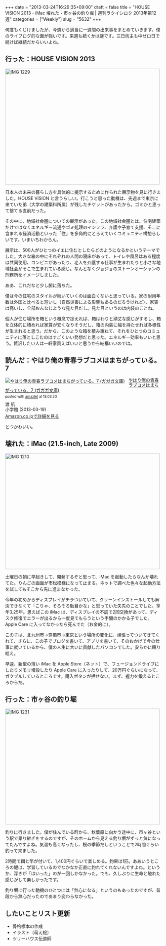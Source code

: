 +++
date = "2013-03-24T16:29:35+09:00"
draft = false
title = "HOUSE VISION 2013・iMac 壊れた・市ヶ谷の釣り堀 | 週刊ラクイシロク 2013年第12週"
categories = ["Weekly"]
slug = "5632"
+++

何度もくじけましたが、今週から適当に一週間の出来事をまとめていきます。僕のライフログ的な面が強いです。来週も続くかは謎です。三日坊主も中ゼロ日で続けば継続だからいいよね。

<h2>行った：HOUSE VISION 2013</h2>

<img class="align-center" src="/images/2013/03/IMG_1229.jpg" alt="IMG 1229" title="IMG_1229.jpg" border="0" width="500" height="375" />

日本人の未来の暮らし方を具体的に提示するために作られた展示物を見に行きました。HOUSE VISION と言うらしい。行こうと思った動機は、先週まで東京に来ていた弟（大学の建築科所属）が残したチケットがあったから。ゴミかと思って捨てる直前だった。

その中に、地域社会圏についての展示があった。この地域社会圏とは、住宅建築だけではなくエネルギー流通やゴミ処理のインフラ、介護や子育て支援、そこに含まれる経済活動といった「住」を多角的にとらえていくコミュニティ構想らしいです。いまいちわからん。

展示は、500人がひとつのイエに住むとしたらどのようになるかというテーマでした。大きな箱の中にそれぞれの人間の寝床があって、トイレや風呂はある程度は共同使用、コンビニがあったり、老人を介護する仕事が生まれたりと小さな地域社会がそこで生まれている感じ。なんとなくジョジョのストーンオーシャンの刑務所をイメージしました。

ああ、これだなと少し腑に落ちた。

僕は今の住宅のスタイルが続いていくのは面白くないと思っている。家の耐用年数は外国と比べると短いし（自然災害による影響もあるのだろうけれど）、家賃は高いし、全部おんなじような見た目だし。見た目というのは内装のことね。

個人が住む場所を箱という概念で捉えれば、箱はわりと頑丈な感じがするし、箱を立体的に積めれば家賃が安くなりそうだし、箱の内装に幅を持たせれば多様性が生まれると思う。だから、このような箱を積み重ねて、それをひとつのコミュニティに落としこむのはすごくいい発想だと思った。エネルギー効率もいいと思う。贅沢したい人は一軒家買えばいいと思うから結構いいのでは。

<h2>読んだ：やはり俺の青春ラブコメはまちがっている。7</h2>

<div class="amazlet-box" style="margin-bottom:0px;"><div class="amazlet-image" style="float:left;margin:0px 12px 1px 0px;"><a href="http://www.amazon.co.jp/exec/obidos/ASIN/4094514023/rakuishi-22/ref=nosim/" name="amazletlink" target="_blank"><img src="http://ecx.images-amazon.com/images/I/512d9mOAy8L._SL160_.jpg" alt="やはり俺の青春ラブコメはまちがっている。7 (ガガガ文庫)" style="border: none;" /></a></div><div class="amazlet-info" style="line-height:120%; margin-bottom: 10px"><div class="amazlet-name" style="margin-bottom:10px;line-height:120%"><a href="http://www.amazon.co.jp/exec/obidos/ASIN/4094514023/rakuishi-22/ref=nosim/" name="amazletlink" target="_blank">やはり俺の青春ラブコメはまちがっている。7 (ガガガ文庫)</a><div class="amazlet-powered-date" style="font-size:80%;margin-top:5px;line-height:120%">posted with <a href="http://www.amazlet.com/" title="amazlet" target="_blank">amazlet</a> at 13.03.20</div></div><div class="amazlet-detail">渡 航 <br />小学館 (2013-03-19)<br /></div><div class="amazlet-sub-info" style="float: left;"><div class="amazlet-link" style="margin-top: 5px"><a href="http://www.amazon.co.jp/exec/obidos/ASIN/4094514023/rakuishi-22/ref=nosim/" name="amazletlink" target="_blank">Amazon.co.jpで詳細を見る</a></div></div></div><div class="amazlet-footer" style="clear: left"></div></div>

とつかわいい。

<h2>壊れた：iMac (21.5-inch, Late 2009)</h2>

<img class="align-center" src="/images/2013/03/IMG_1210.jpg" alt="IMG 1210" title="IMG_1210.jpg" border="0" width="500" height="375" />

土曜日の朝に早起きして、開発するぞと思って、iMac を起動したらなんか壊れてた。りんごの画面が市松模様になって止まる。ネットで調べた色々な起動方法を試してもそこから先に進まなかった。

今年の初めからディスプレイがチラついていて、クリーンインストールしても解決できなくて「こりゃ、そろそろ駄目かな」と思っていた矢先のことでした。享年3.25年。思えばこの iMac は、ディスプレイの不調で2回交換があって、ディスク修復でエラーが出るから一度見てもらうという手間のかかる子でした。Apple Care に入ってなかったら死んでた（お金的に）。

この子は、北九州市→豊橋市→東京という場所の変化に、頑張ってついてきてくれて、さらに、この子でブログを書いて、アプリを書いて、そのおかげで今の仕事に就いているから、僕の人生に大いに貢献したパソコンでした。安らかに眠り給え。

早速、新型の薄い iMac を Apple Store（ネット）で、フュージョンドライブにしたりメモリ増設したり Apple Care に入ったりして、20万円ぐらいになって、ガクブルしているところです。購入ボタンが押せない。まず、握力を鍛えるところからだ。

<h2>行った：市ヶ谷の釣り堀</h2>

<img class="align-center" src="/images/2013/03/IMG_1231.jpg" alt="IMG 1231" title="IMG_1231.jpg" border="0" width="500" height="375" />

釣りに行きました。僕が住んでいる町から、秋葉原に向かう途中に、市ヶ谷という駅で乗り継ぎをするのですが、そのホームから見える釣り堀がずっと気になってたんですよね。気温も高くなったし、桜の季節だしということで2時間ぐらい釣って来ました。

2時間で餌と竿が付いて、1,400円ぐらいで楽しめる。釣果は1匹。ああいうところの鯉は、学習しているのでなかなか正直に釣れてくれないんですよね。というか、浮きが「はいった」のが一回しかなかった。でも、久しぶりに生命と触れた感じがして楽しかったです。

釣り堀に行った動機のひとつには「無心になる」というのもあったのですが、普段から無心だったのであまり変わらなかった。

<h2>したいことリスト更新</h2>

<ul>
<li>骨格標本の作成</li>
<li>イラスト（萌え絵）</li>
<li>ツリーハウス伝道師</li>
</ul>
